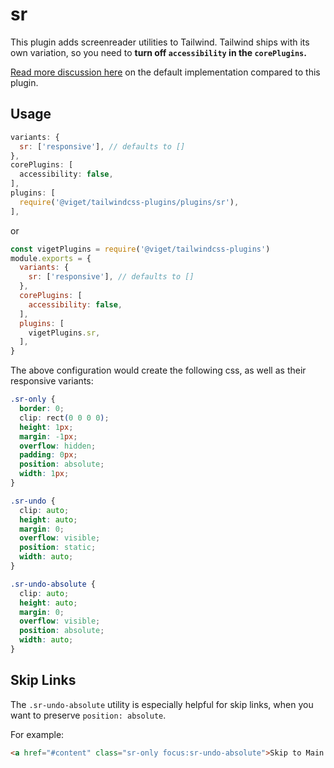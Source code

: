 # sr

This plugin adds screenreader utilities to Tailwind. Tailwind ships with its own variation, so you need to **turn off `accessibility` in the `corePlugins`.**

[Read more discussion here](https://github.com/tailwindcss/tailwindcss/pull/964) on the default implementation compared to this plugin.

## Usage

```js
variants: {
  sr: ['responsive'], // defaults to []
},
corePlugins: [
  accessibility: false,
],
plugins: [
  require('@viget/tailwindcss-plugins/plugins/sr'),
],
```

or

```js
const vigetPlugins = require('@viget/tailwindcss-plugins')
module.exports = {
  variants: {
    sr: ['responsive'], // defaults to []
  },
  corePlugins: [
    accessibility: false,
  ],
  plugins: [
    vigetPlugins.sr,
  ],
}
```

The above configuration would create the following css, as well as their responsive variants:

```css
.sr-only {
  border: 0;
  clip: rect(0 0 0 0);
  height: 1px;
  margin: -1px;
  overflow: hidden;
  padding: 0px;
  position: absolute;
  width: 1px;
}

.sr-undo {
  clip: auto;
  height: auto;
  margin: 0;
  overflow: visible;
  position: static;
  width: auto;
}

.sr-undo-absolute {
  clip: auto;
  height: auto;
  margin: 0;
  overflow: visible;
  position: absolute;
  width: auto;
}
```

## Skip Links

The `.sr-undo-absolute` utility is especially helpful for skip links, when you want to preserve `position: absolute`.

For example:

```html
<a href="#content" class="sr-only focus:sr-undo-absolute">Skip to Main Content</a>
```